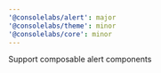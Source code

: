 ```yaml
---
'@consolelabs/alert': major
'@consolelabs/theme': minor
'@consolelabs/core': minor
---
```


Support composable alert components
